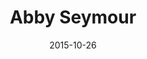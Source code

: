 ---
layout: site
title: "Abby Seymour"
date: 2015-10-26
categories: [community]
version: 1.2.16
major: 1
minor: 2
patch: 16
slug: abby-seymour
link: http://abbyseymour.com/
submitter: lpolepeddi
permalink: /sites/:slug
---